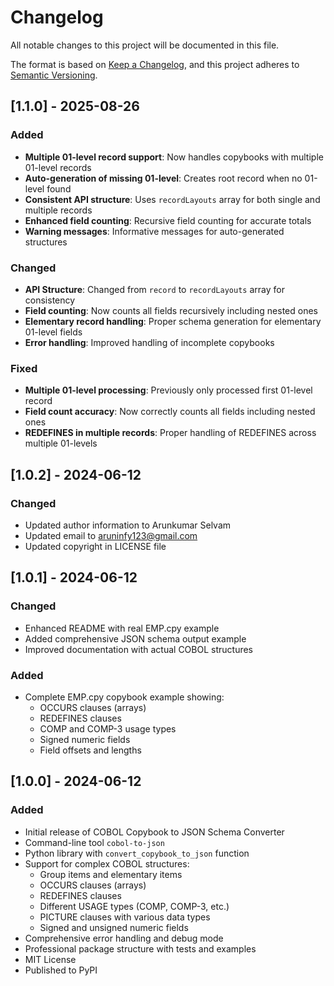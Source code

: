 # Changelog

All notable changes to this project will be documented in this file.

The format is based on [Keep a Changelog](https://keepachangelog.com/en/1.0.0/),
and this project adheres to [Semantic Versioning](https://semver.org/spec/v2.0.0.html).

## [1.1.0] - 2025-08-26

### Added
- **Multiple 01-level record support**: Now handles copybooks with multiple 01-level records
- **Auto-generation of missing 01-level**: Creates root record when no 01-level found
- **Consistent API structure**: Uses `recordLayouts` array for both single and multiple records
- **Enhanced field counting**: Recursive field counting for accurate totals
- **Warning messages**: Informative messages for auto-generated structures

### Changed
- **API Structure**: Changed from `record` to `recordLayouts` array for consistency
- **Field counting**: Now counts all fields recursively including nested ones
- **Elementary record handling**: Proper schema generation for elementary 01-level fields
- **Error handling**: Improved handling of incomplete copybooks

### Fixed
- **Multiple 01-level processing**: Previously only processed first 01-level record
- **Field count accuracy**: Now correctly counts all fields including nested ones
- **REDEFINES in multiple records**: Proper handling of REDEFINES across multiple 01-levels

## [1.0.2] - 2024-06-12

### Changed
- Updated author information to Arunkumar Selvam
- Updated email to aruninfy123@gmail.com
- Updated copyright in LICENSE file

## [1.0.1] - 2024-06-12

### Changed
- Enhanced README with real EMP.cpy example
- Added comprehensive JSON schema output example
- Improved documentation with actual COBOL structures

### Added
- Complete EMP.cpy copybook example showing:
  - OCCURS clauses (arrays)
  - REDEFINES clauses
  - COMP and COMP-3 usage types
  - Signed numeric fields
  - Field offsets and lengths

## [1.0.0] - 2024-06-12

### Added
- Initial release of COBOL Copybook to JSON Schema Converter
- Command-line tool `cobol-to-json`
- Python library with `convert_copybook_to_json` function
- Support for complex COBOL structures:
  - Group items and elementary items
  - OCCURS clauses (arrays)
  - REDEFINES clauses
  - Different USAGE types (COMP, COMP-3, etc.)
  - PICTURE clauses with various data types
  - Signed and unsigned numeric fields
- Comprehensive error handling and debug mode
- Professional package structure with tests and examples
- MIT License
- Published to PyPI

